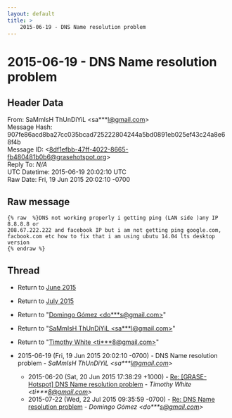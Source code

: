```yaml
---
layout: default
title: >
    2015-06-19 - DNS Name resolution problem
---
```


# 2015-06-19 - DNS Name resolution problem

## Header Data

From: SaMmIsH ThUnDiYiL \<sa***l@gmail.com\><br>
Message Hash: 907fe86acd8ba27cc035bcad725222804244a5bd0891eb025ef43c24a8e68f4b<br>
Message ID: \<8df1efbb-47ff-4022-8665-fb480481b0b6@grasehotspot.org\><br>
Reply To: _N/A_<br>
UTC Datetime: 2015-06-19 20:02:10 UTC<br>
Raw Date: Fri, 19 Jun 2015 20:02:10 -0700<br>

## Raw message

```
{% raw  %}DNS not working properly i getting ping (LAN side )any IP 8.8.8.8 or 
208.67.222.222 and facebook IP but i am not getting ping google.com, 
facbook.com etc how to fix that i am using ubutu 14.04 lts desktop version 
{% endraw %}
```

## Thread

+ Return to [June 2015](/archive/2015/06)
+ Return to [July 2015](/archive/2015/07)

+ Return to "[Domingo Gómez <do***s<span>@</span>gmail.com>](/authors/do___s_at_gmail_com)"
+ Return to "[SaMmIsH ThUnDiYiL <sa***l<span>@</span>gmail.com>](/authors/sa___l_at_gmail_com)"
+ Return to "[Timothy White <ti***8<span>@</span>gmail.com>](/authors/ti___8_at_gmail_com)"

+ 2015-06-19 (Fri, 19 Jun 2015 20:02:10 -0700) - DNS Name resolution problem - _SaMmIsH ThUnDiYiL \<sa***l@gmail.com\>_
  + 2015-06-20 (Sat, 20 Jun 2015 17:38:29 +1000) - [Re: [GRASE-Hotspot] DNS Name resolution problem](/archive/2015/06/c8d2efc24bf794660bf501a9181822089d8fa163b2d7089a414b937c5516fc5c) - _Timothy White \<ti***8@gmail.com\>_
  + 2015-07-22 (Wed, 22 Jul 2015 09:35:59 -0700) - [Re: DNS Name resolution problem](/archive/2015/07/967a1105664860161b6bc7b36e0bbfac1d438047fbe5fbc403d0cbd30fbcb4aa) - _Domingo Gómez \<do***s@gmail.com\>_

